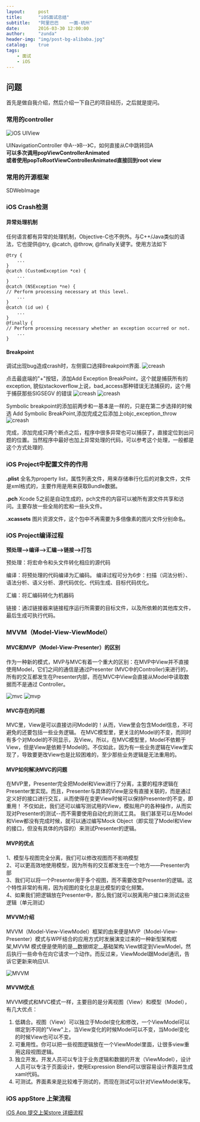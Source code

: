 ```yaml
---
layout:     post
title:      "iOS面试总结"
subtitle:   "阿里巴巴    一面-杭州"
date:       2016-03-30 12:00:00
author:     "zunda"
header-img: "img/post-bg-alibaba.jpg"
catalog:    true
tags:
    - 面试
    - iOS
---
```

## 问题
首先是做自我介绍，然后介绍一下自己的项目经历，之后就是提问。

### 常用的controller

![iOS UIView](/zunda/img/UIKit.jpg)

UINavigationController 中A--》B--》C，如何直接从C中跳转回A<br>
__可以多次调用popViewControllerAnimated     <br> 或者使用popToRootViewControllerAnimated直接回到root view__

### 常用的开源框架

SDWebImage

### iOS Crash检测

#### 异常处理机制

任何语言都有异常的处理机制，Objective-C也不例外。与C++/Java类似的语法，它也提供@try, @catch, @throw, @finally关键字。使用方法如下

```
@try {
    ...
}
@catch (CustomException *ce) {
    ...
}
@catch (NSException *ne) {
// Perform processing necessary at this level.
    ...
}
@catch (id ue) {
    ...
}
@finally {
// Perform processing necessary whether an exception occurred or not.
    ...
}
```

#### Breakpoint
调试出现bug造成crash时，左侧窗口选择Breakpoint界面.
![creash](/zunda/img/breakpoint_1.jpg)


点击最底端的"+"按钮，添加Add Exception BreakPoint，这个就是捕获所有的exception, 貌似stackoverflow上说，bad_access那种错误无法捕获的，这个用于捕获那些SIGSEGV 的错误
![creash](/zunda/img/breakpoint_2.jpg)
![creash](/zunda/img/breakpoint_3.jpg)

Symbolic breakpoint的添加前两步和一基本是一样的，只是在第二步选择的时候选 Add Symbolic BreakPoint,添加完成之后添加上objc_exception_throw
![creash](/zunda/img/breakpoint_4.jpg)

完成，添加完成只两个断点之后，程序中很多异常也可以捕获了，直接定位到出问题的位置。当然程序中最好也加上异常处理的代码，可以参考这个处理，一般都是这个方式处理的.

### iOS Project中配置文件的作用

__.plist__ 全名为property list，属性列表文件，用来存储串行化后的对象文件，文件是xml格式的，主要作用是用来获取Bundle数据。

__.pch__ Xcode 5之前是自动生成的，pch文件的内容可以被所有源文件共享和访问。主要存放一些全局的宏和一些头文件。

__.xcassets__ 图片资源文件，这个包中不再需要为多倍像素的图片文件分别命名。

### iOS Project编译过程

__预处理-->编译-->汇编-->链接-->打包__

预处理：将宏命令和头文件转化相应的源代码

编译：将预处理的代码编译为汇编码。
编译过程可分为6步：扫描（词法分析）、语法分析、语义分析、源代码优化、代码生成、目标代码优化。

汇编：将汇编码转化为机器码

链接：通过链接器来链接程序运行所需要的目标文件，以及所依赖的其他库文件，最后生成可执行代码。

### MVVM（Model-View-ViewModel）

#### MVC和MVP（Model-View-Presenter）的区别

作为一种新的模式，MVP与MVC有着一个重大的区别：在MVP中View并不直接使用Model，它们之间的通信是通过Presenter (MVC中的Controller)来进行的，所有的交互都发生在Presenter内部，而在MVC中View会直接从Model中读取数据而不是通过 Controller。<br>

![mvc](/zunda/img/MVC.jpg)
![mvp](/zunda/img/MVP.jpg)

#### MVC存在的问题

MVC里，View是可以直接访问Model的！从而，View里会包含Model信息，不可避免的还要包括一些业务逻辑。 在MVC模型里，更关注的Model的不变，而同时有多个对Model的不同显示，及View。所以，在MVC模型里，Model不依赖于View，但是View是依赖于Model的。不仅如此，因为有一些业务逻辑在View里实现了，导致要更改View也是比较困难的，至少那些业务逻辑是无法重用的。

#### MVP如何解决MVC的问题

在MVP里，Presenter完全把Model和View进行了分离，主要的程序逻辑在Presenter里实现。而且，Presenter与具体的View是没有直接关联的，而是通过定义好的接口进行交互，从而使得在变更View时候可以保持Presenter的不变，即重用！ 不仅如此，我们还可以编写测试用的View，模拟用户的各种操作，从而实现对Presenter的测试--而不需要使用自动化的测试工具。 我们甚至可以在Model和View都没有完成时候，就可以通过编写Mock Object（即实现了Model和View的接口，但没有具体的内容的）来测试Presenter的逻辑。

#### MVP的优点

1、模型与视图完全分离，我们可以修改视图而不影响模型<br>
2、可以更高效地使用模型，因为所有的交互都发生在一个地方——Presenter内部<br>
3、我们可以将一个Presenter用于多个视图，而不需要改变Presenter的逻辑。这个特性非常的有用，因为视图的变化总是比模型的变化频繁。<br>
4、如果我们把逻辑放在Presenter中，那么我们就可以脱离用户接口来测试这些逻辑（单元测试）

#### MVVM介绍

MVVM（Model-View-ViewModel）框架的由来便是MVP（Model-View-Presenter）模式与WPF结合的应用方式时发展演变过来的一种新型架构框架,MVVM 模式便是使用的是__数据绑定__基础架构.View绑定到ViewModel，然后执行一些命令在向它请求一个动作。而反过来，ViewModel跟Model通讯，告诉它更新来响应UI.

![MVVM](/zunda/img/MVVM.jpg)

#### MVVM优点

MVVM模式和MVC模式一样，主要目的是分离视图（View）和模型（Model），有几大优点：

1. 低耦合。视图（View）可以独立于Model变化和修改，一个ViewModel可以绑定到不同的"View"上，当View变化的时候Model可以不变，当Model变化的时候View也可以不变。
2. 可重用性。你可以把一些视图逻辑放在一个ViewModel里面，让很多view重用这段视图逻辑。
3. 独立开发。开发人员可以专注于业务逻辑和数据的开发（ViewModel），设计人员可以专注于页面设计，使用Expression Blend可以很容易设计界面并生成xaml代码。
4. 可测试。界面素来是比较难于测试的，而现在测试可以针对ViewModel来写。

### iOS appStore 上架流程

 [iOS App 提交上架store 详细流程]( http://blog.csdn.net/tt5267621/article/details/39430659
 )
